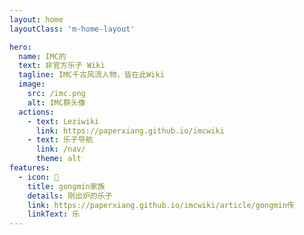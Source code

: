 ```yaml
---
layout: home
layoutClass: 'm-home-layout'

hero:
  name: IMC的
  text: 非官方乐子 Wiki
  tagline: IMC千古风流人物，皆在此Wiki
  image:
    src: /imc.png
    alt: IMC群头像
  actions:
    - text: Leziwiki
      link: https://paperxiang.github.io/imcwiki
    - text: 乐子导航
      link: /nav/
      theme: alt
features:
  - icon: 📖
    title: gongmin家族
    details: 刚出炉的乐子
    link: https://paperxiang.github.io/imcwiki/article/gongmin传
    linkText: 乐
---
```


<style>
/*爱的魔力转圈圈*/
.m-home-layout .image-src:hover {
  transform: translate(-50%, -50%) rotate(666turn);
  transition: transform 59s 1s cubic-bezier(0.3, 0, 0.8, 1);
}

.m-home-layout .details small {
  opacity: 0.8;
}

.m-home-layout .bottom-small {
  display: block;
  margin-top: 2em;
  text-align: right;
}
</style>

